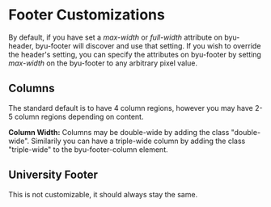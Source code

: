 # Footer Customizations
By default, if you have set a _max-width_ or _full-width_ attribute on byu-header, byu-footer will discover and use that setting. If you wish to override the header's setting, you can specify the attributes on byu-footer by setting _max-width_ on the byu-footer to any arbitrary pixel value.

## Columns
The standard default is to have 4 column regions, however you may have 2-5 column regions depending on content.

__Column Width:__ Columns may be double-wide by adding the class "double-wide". Similarily you can have a triple-wide column by adding the class "triple-wide" to the byu-footer-column element.

## University Footer
This is not customizable, it should always stay the same.
